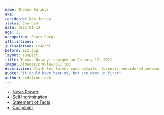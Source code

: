 ```yaml
---
name: Thomas Baranyi
aka:
residence: New Jersey
status: Charged
date: 2021-01-12
age: 28
occupation: Peace Corps
affiliations:
jurisdiction: Federal
before: 012.jpg
layout: suspect
title: Thomas Baranyi charged on January 12, 2021
image: /images/preview/012.jpg
description: Click for latest case details. Suspects considered innocent until proven guilty.
quote: "It could have been me, but she went in first"
author: seditiontrack
---
```


- [News Report](https://apnews.com/article/capitol-siege-shootings-new-jersey-c9bcea4917ebe6c07d6e2f45286c5d8a)
- [Self Incrimination](https://twitter.com/shaunking/status/1347257804244082695?s=20)
- [Statement of Facts](https://www.justice.gov/opa/page/file/1355731/download)
- [Complaint](https://www.justice.gov/opa/page/file/1356466/download)